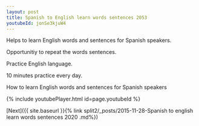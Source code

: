 ```yaml
---
layout: post
title: Spanish to English learn words sentences 2053 
youtubeId: jonSe3kjuW4
---
```

 
 
Helps to learn English words and sentences for Spanish speakers.

Opportunitiy to repeat the words sentences. 

Practice English language. 
 
10 minutes practice every day. 
 
How to learn English words and sentences for Spanish speakers 
 
{% include youtubePlayer.html id=page.youtubeId %}
 
 
[Next]({{ site.baseurl }}{% link  split2/_posts/2015-11-28-Spanish to english learn words sentences 2020 .md%})
 
